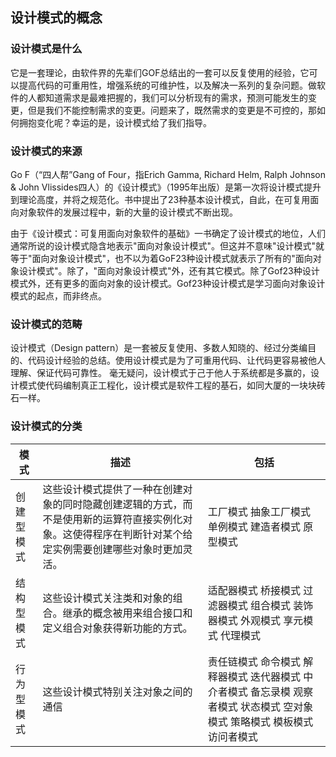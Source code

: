## 设计模式的概念
### 设计模式是什么
它是一套理论，由软件界的先辈们GOF总结出的一套可以反复使用的经验，它可以提高代码的可重用性，增强系统的可维护性，以及解决一系列的复杂问题。做软件的人都知道需求是最难把握的，我们可以分析现有的需求，预测可能发生的变更，但是我们不能控制需求的变更。问题来了，既然需求的变更是不可控的，那如何拥抱变化呢？幸运的是，设计模式给了我们指导。

### 设计模式的来源
Go F（“四人帮”Gang of Four，指Erich Gamma, Richard Helm, Ralph Johnson & John Vlissides四人）的《设计模式》（1995年出版）是第一次将设计模式提升到理论高度，并将之规范化。书中提出了23种基本设计模式，自此，在可复用面向对象软件的发展过程中，新的大量的设计模式不断出现。

由于《设计模式：可复用面向对象软件的基础》一书确定了设计模式的地位，人们通常所说的设计模式隐含地表示"面向对象设计模式"。但这并不意味"设计模式"就等于"面向对象设计模式"，也不以为着GoF23种设计模式就表示了所有的"面向对象设计模式"。除了，"面向对象设计模式"外，还有其它模式。除了Gof23种设计模式外，还有更多的面向对象的设计模式。Gof23种设计模式是学习面向对象设计模式的起点，而非终点。 

### 设计模式的范畴

设计模式（Design pattern）是一套被反复使用、多数人知晓的、经过分类编目的、代码设计经验的总结。使用设计模式是为了可重用代码、让代码更容易被他人理解、保证代码可靠性。 毫无疑问，设计模式于己于他人于系统都是多赢的，设计模式使代码编制真正工程化，设计模式是软件工程的基石，如同大厦的一块块砖石一样。

### 设计模式的分类
| 模式  | 描述  | 包括  |
| ------------ | ------------ | ------------ |
| 创建型模式  | 这些设计模式提供了一种在创建对象的同时隐藏创建逻辑的方式，而不是使用新的运算符直接实例化对象。这使得程序在判断针对某个给定实例需要创建哪些对象时更加灵活。  | 工厂模式 抽象工厂模式 单例模式 建造者模式 原型模式 |
| 结构型模式  | 这些设计模式关注类和对象的组合。继承的概念被用来组合接口和定义组合对象获得新功能的方式。| 适配器模式 桥接模式 过滤器模式 组合模式 装饰器模式 外观模式 享元模式 代理模式 |
|行为型模式|这些设计模式特别关注对象之间的通信| 责任链模式 命令模式 解释器模式 迭代器模式 中介者模式 备忘录模 观察者模式 状态模式 空对象模式 策略模式 模板模式 访问者模式|
